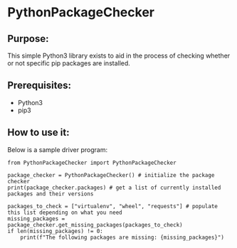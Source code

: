 # PythonPackageChecker

## Purpose:
This simple Python3 library exists to aid in the process of checking whether or not specific pip packages are installed.

## Prerequisites:
- Python3
- pip3

## How to use it:
Below is a sample driver program:
```python3
from PythonPackageChecker import PythonPackageChecker

package_checker = PythonPackageChecker() # initialize the package checker
print(package_checker.packages) # get a list of currently installed packages and their versions

packages_to_check = ["virtualenv", "wheel", "requests"] # populate this list depending on what you need
missing_packages = package_checker.get_missing_packages(packages_to_check)
if len(missing_packages) != 0:
    print(f"The following packages are missing: {missing_packages}")
```
